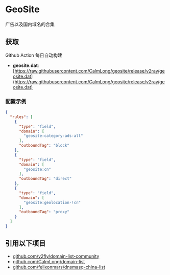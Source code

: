 # GeoSite

广告以及国内域名的合集

## 获取

Github Action 每日自动构建

* **geosite.dat**: [https://raw.githubusercontent.com/CalmLong/geosite/release/v2ray/geosite.dat](https://raw.githubusercontent.com/CalmLong/geosite/release/v2ray/geosite.dat)

### 配置示例

```json
{
  "rules": [
    {
      "type": "field",
      "domain": [
        "geosite:category-ads-all"
      ],
      "outboundTag": "block"
    },
    {
      "type": "field",
      "domain": [
        "geosite:cn"
      ],
      "outboundTag": "direct"
    },
    {
      "type": "field",
      "domain": [
        "geosite:geolocation-!cn"
      ],
      "outboundTag": "proxy"
    }
  ]
}
```
 
## 引用以下项目

* [github.com/v2fly/domain-list-community](https://github.com/v2fly/domain-list-community)
* [github.com/CalmLong/domain-list](https://github.com/CalmLong/domain-list)
* [github.com/felixonmars/dnsmasq-china-list](https://github.com/felixonmars/dnsmasq-china-list)
